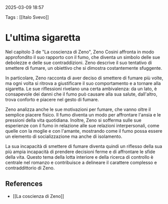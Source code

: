 2025-03-09 18:57

Tags : [[Italo Svevo]]

# L'ultima sigaretta

Nel capitolo 3 de "La coscienza di Zeno", Zeno Cosini affronta in modo approfondito il suo rapporto con il fumo, che diventa un simbolo delle sue debolezze e delle sue contraddizioni. Zeno descrive il suo tentativo di smettere di fumare, un obiettivo che si dimostra costantemente sfuggente.

In particolare, Zeno racconta di aver deciso di smettere di fumare più volte, ma ogni volta si ritrova a giustificare il suo comportamento e a tornare alla sigaretta. Le sue riflessioni rivelano una certa ambivalenza: da un lato, è consapevole dei danni che il fumo può causare alla sua salute, dall'altro, trova conforto e piacere nel gesto di fumare.

Zeno analizza anche le sue motivazioni per fumare, che vanno oltre il semplice piacere fisico. Il fumo diventa un modo per affrontare l'ansia e le pressioni della vita quotidiana. Inoltre, Zeno si sofferma sulle sue esperienze con il fumo in relazione alle sue relazioni interpersonali, come quelle con la moglie e con l'amante, mostrando come il fumo possa essere un elemento di socializzazione ma anche di isolamento.

La sua incapacità di smettere di fumare diventa quindi un riflesso della sua più ampia incapacità di prendere decisioni ferme e di affrontare le sfide della vita. Questo tema della lotta interiore e della ricerca di controllo è centrale nel romanzo e contribuisce a delineare il carattere complesso e contraddittorio di Zeno.
## References

- [[La coscienza di Zeno]]